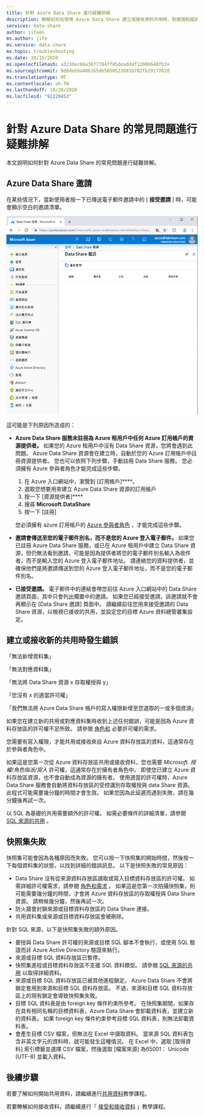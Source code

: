 ```yaml
---
title: 針對 Azure Data Share 進行疑難排解
description: 瞭解如何在使用 Azure Data Share 建立或接收資料共用時，對邀請和錯誤的問題進行疑難排解。
services: data-share
author: jifems
ms.author: jife
ms.service: data-share
ms.topic: troubleshooting
ms.date: 10/15/2020
ms.openlocfilehash: a323dec66a3077784ff85deadd4f12086648fb3a
ms.sourcegitcommit: 8d8deb9a406165de5050522681b782fb2917762d
ms.translationtype: MT
ms.contentlocale: zh-TW
ms.lasthandoff: 10/20/2020
ms.locfileid: "92220453"
---
```

# <a name="troubleshoot-common-issues-in-azure-data-share"></a>針對 Azure Data Share 的常見問題進行疑難排解 

本文說明如何針對 Azure Data Share 的常見問題進行疑難排解。 

## <a name="azure-data-share-invitations"></a>Azure Data Share 邀請 

在某些情況下，當新使用者按一下已傳送電子郵件邀請中的 [ **接受邀請** ] 時，可能會顯示空白的邀請清單。 

![沒有邀請](media/no-invites.png)

這可能是下列原因所造成的：

* **Azure Data Share 服務未註冊為 Azure 租用戶中任何 Azure 訂用帳戶的資源提供者。** 如果您的 Azure 租用戶中沒有 Data Share 資源，您將會遇到此問題。 Azure Data Share 資源會在建立時，自動於您的 Azure 訂用帳戶中註冊資源提供者。 您也可以依照下列步驟，手動註冊 Data Share 服務。 您必須擁有 Azure 參與者角色才能完成這些步驟。

    1. 在 Azure 入口網站中，瀏覽到 [訂用帳戶]****。
    1. 選取您想要用來建立 Azure Data Share 資源的訂用帳戶
    1. 按一下 [資源提供者]****
    1. 搜尋 **Microsoft.DataShare**
    1. 按一下 [註冊] 

    您必須擁有 azure 訂用帳戶的 [Azure 參與者角色](../role-based-access-control/built-in-roles.md#contributor) ，才能完成這些步驟。 

* **邀請會傳送至您的電子郵件別名，而不是您的 Azure 登入電子郵件。** 如果您已註冊 Azure Data Share 服務，或已在 Azure 租用戶中建立 Data Share 資源，但仍無法看到邀請，可能是因為提供者將您的電子郵件別名輸入為收件者，而不是輸入您的 Azure 登入電子郵件地址。 請連絡您的資料提供者，並確保他們是將邀請傳送到您的 Azure 登入電子郵件地址，而不是您的電子郵件別名。

* **已接受邀請。** 電子郵件中的連結會帶您前往 Azure 入口網站中的 Data Share 邀請頁面，其中只會列出擱置中的邀請。 如果您已經接受邀請，該邀請就不會再顯示在 [Data Share 邀請] 頁面中。 請繼續前往您用來接受邀請的 Data Share 資源，以檢視已接收的共用，並設定您的目標 Azure 資料總管叢集設定。

## <a name="error-when-creating-or-receiving-a-new-share"></a>建立或接收新的共用時發生錯誤

「無法新增資料集」

「無法對應資料集」

「無法將 Data Share 資源 x 存取權授與 y」

「您沒有 x 的適當許可權」

「我們無法將 Azure Data Share 帳戶的寫入權限新增至您選取的一或多個資源」

如果您在建立新的共用或對應資料集時收到上述任何錯誤，可能是因為 Azure 資料存放區的許可權不足所致。 請參閱 [角色和](concepts-roles-permissions.md) 必要許可權的需求。 

您需要有寫入權限，才能共用或接收來自 Azure 資料存放區的資料，這通常存在於參與者角色中。 

如果這是您第一次從 Azure 資料存放區共用或接收資料，您也需要 *Microsoft. 授權/角色指派/寫入* 許可權，這通常存在於擁有者角色中。 即使您已建立 Azure 資料存放區資源，也不會自動成為資源的擁有者。 使用適當的許可權時，Azure Data Share 服務會自動將資料存放區的受控識別存取權授與 data Share 資源。 此程式可能需要幾分鐘的時間才會生效。 如果您因為此延遲而遇到失敗，請在幾分鐘後再試一次。

以 SQL 為基礎的共用需要額外的許可權。 如需必要條件的詳細清單，請參閱 [SQL 來源的共用](how-to-share-from-sql.md) 。

## <a name="snapshot-failed"></a>快照集失敗
快照集可能會因為各種原因而失敗。 您可以按一下快照集的開始時間，然後按一下每個資料集的狀態，以找到詳細的錯誤訊息。 以下是快照失敗的常見原因：

* Data Share 沒有從來源資料存放區讀取或寫入目標資料存放區的許可權。 如需詳細許可權需求，請參閱 [角色和需求](concepts-roles-permissions.md) 。 如果這是您第一次拍攝快照集，則可能需要幾分鐘的時間，才會將 Azure 資料存放區的存取權授與 Data Share 資源。 請稍候幾分鐘，然後再試一次。
* 防火牆會封鎖來源或目標資料存放區的 Data Share 連接。
* 共用資料集或來源或目標資料存放區會被刪除。

針對 SQL 來源，以下是快照集失敗的額外原因。 

* 要授與 Data Share 許可權的來源或目標 SQL 腳本不會執行，或使用 SQL 驗證而非 Azure Active Directory 驗證來執行。  
* 來源或目標 SQL 資料存放區已暫停。
* 快照集進程或目標資料存放區不支援 SQL 資料類型。 請參閱 [SQL 來源的共用](how-to-share-from-sql.md#supported-data-types) 以取得詳細資料。
* 來源或目標 SQL 資料存放區已被其他進程鎖定。 Azure Data Share 不會將鎖定套用到來源和目標 SQL 資料存放區。 不過，來源和目標 SQL 資料存放區上的現有鎖定會導致快照集失敗。
* 目標 SQL 資料表是由 foreign key 條件約束所參考。 在快照集期間，如果存在具有相同名稱的目標資料表，Azure Data Share 會卸載資料表，並建立新的資料表。 如果 foreign key 條件約束參考目標 SQL 資料表，則無法卸載資料表。
* 會產生目標 CSV 檔案，但無法在 Excel 中讀取資料。 當來源 SQL 資料表包含非英文字元的資料時，就可能發生這種情況。 在 Excel 中，選取 [取得資料] 索引標籤並選擇 CSV 檔案，然後選取 [檔案來源] 為65001： Unicode (UTF-8) 並載入資料。

## <a name="next-steps"></a>後續步驟

若要了解如何開始共用資料，請繼續進行[共用資料](share-your-data.md)教學課程。 

若要瞭解如何接收資料，請繼續進行「 [接受和接收資料](subscribe-to-data-share.md) 」教學課程。